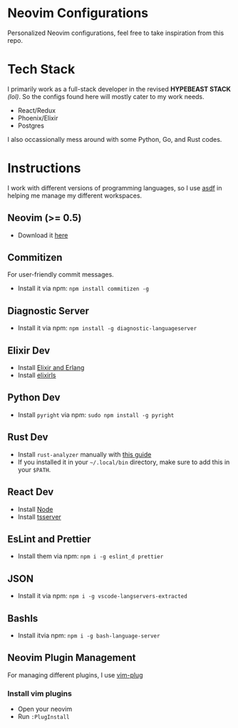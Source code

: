 # Neovim Configurations
Personalized Neovim configurations, feel free to take inspiration from this repo.

# Tech Stack
I primarily work as a full-stack developer in the revised **HYPEBEAST STACK** *(lol)*. So the configs found here will mostly cater to my work needs.

- React/Redux
- Phoenix/Elixir
- Postgres

I also occassionally mess around with some Python, Go, and Rust codes.

# Instructions
I work with different versions of programming languages, so I use [asdf](http://asdf-vm.com/guide/getting-started.html#_2-download-asdf) in helping
me manage my different workspaces.


## Neovim (>= 0.5)
- Download it [here](https://github.com/neovim/neovim/wiki/Installing-Neovim)

## Commitizen
For user-friendly commit messages. 
- Install it via npm: `npm install commitizen -g`


## Diagnostic Server
- Install it via npm: `npm install -g diagnostic-languageserver`

## Elixir Dev
- Install [Elixir and Erlang](https://elixir-lang.org/install.html)
- Install [elixirls](https://github.com/neovim/nvim-lspconfig/blob/master/CONFIG.md#elixirls)

## Python Dev
- Install `pyright` via npm: `sudo npm install -g pyright`

## Rust Dev
- Install `rust-analyzer` manually with [this guide](https://rust-analyzer.github.io/manual.html#installation)
- If you installed it in your `~/.local/bin` directory, make sure to add this in your `$PATH`.

## React Dev
- Install [Node](https://nodejs.org/en/download/)
- Install [tsserver](https://github.com/neovim/nvim-lspconfig/blob/master/CONFIG.md#tsserver)

## EsLint and Prettier
- Install them via npm: `npm i -g eslint_d prettier`

## JSON
- Install it via npm: `npm i -g vscode-langservers-extracted`

## Bashls
- Install itvia npm: `npm i -g bash-language-server`


## Neovim Plugin Management
For managing different plugins, I use [vim-plug](https://github.com/junegunn/vim-plug#neovim)

### Install vim plugins
- Open your neovim
- Run `:PlugInstall`

